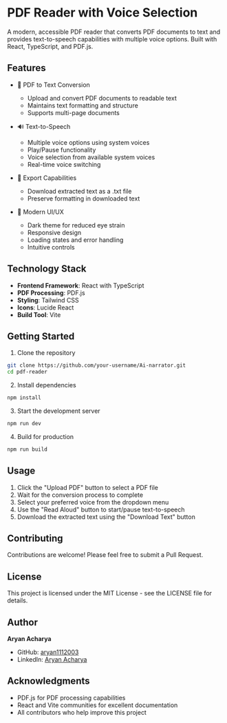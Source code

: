 # PDF Reader with Voice Selection

A modern, accessible PDF reader that converts PDF documents to text and provides text-to-speech capabilities with multiple voice options. Built with React, TypeScript, and PDF.js.

## Features

- 📄 PDF to Text Conversion
  - Upload and convert PDF documents to readable text
  - Maintains text formatting and structure
  - Supports multi-page documents

- 🔊 Text-to-Speech
  - Multiple voice options using system voices
  - Play/Pause functionality
  - Voice selection from available system voices
  - Real-time voice switching

- 💾 Export Capabilities
  - Download extracted text as a .txt file
  - Preserve formatting in downloaded text

- 🎨 Modern UI/UX
  - Dark theme for reduced eye strain
  - Responsive design
  - Loading states and error handling
  - Intuitive controls

## Technology Stack

- **Frontend Framework**: React with TypeScript
- **PDF Processing**: PDF.js
- **Styling**: Tailwind CSS
- **Icons**: Lucide React
- **Build Tool**: Vite

## Getting Started

1. Clone the repository
```bash
git clone https://github.com/your-username/Ai-narrator.git
cd pdf-reader
```

2. Install dependencies
```bash
npm install
```

3. Start the development server
```bash
npm run dev
```

4. Build for production
```bash
npm run build
```

## Usage

1. Click the "Upload PDF" button to select a PDF file
2. Wait for the conversion process to complete
3. Select your preferred voice from the dropdown menu
4. Use the "Read Aloud" button to start/pause text-to-speech
5. Download the extracted text using the "Download Text" button

## Contributing

Contributions are welcome! Please feel free to submit a Pull Request.

## License

This project is licensed under the MIT License - see the LICENSE file for details.

## Author

**Aryan Acharya**
- GitHub: [aryan1112003](https://github.com/aryan1112003)
- LinkedIn: [Aryan Acharya](https://www.linkedin.com/in/aryan-acharya-9b939b316/)

## Acknowledgments

- PDF.js for PDF processing capabilities
- React and Vite communities for excellent documentation
- All contributors who help improve this project
